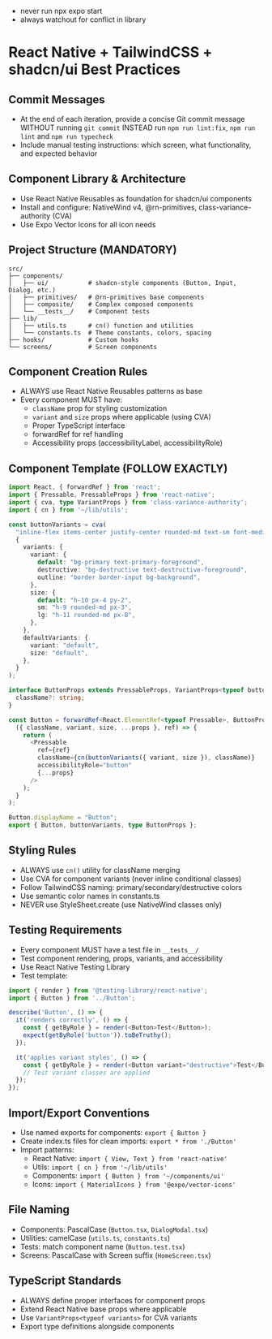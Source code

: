 - never run npx expo start
- always watchout for conflict in library
# React Native + TailwindCSS + shadcn/ui Best Practices

## Commit Messages
- At the end of each iteration, provide a concise Git commit message WITHOUT running `git commit` INSTEAD run `npm run lint:fix`, `npm run lint` and `npm run typecheck `
- Include manual testing instructions: which screen, what functionality, and expected behavior

## Component Library & Architecture
- Use React Native Reusables as foundation for shadcn/ui components
- Install and configure: NativeWind v4, @rn-primitives, class-variance-authority (CVA)
- Use Expo Vector Icons for all icon needs

## Project Structure (MANDATORY)
```
src/
├── components/
│   ├── ui/           # shadcn-style components (Button, Input, Dialog, etc.)
│   ├── primitives/   # @rn-primitives base components  
│   ├── composite/    # Complex composed components
│   └── __tests__/    # Component tests
├── lib/
│   ├── utils.ts      # cn() function and utilities
│   └── constants.ts  # Theme constants, colors, spacing
├── hooks/            # Custom hooks
└── screens/          # Screen components
```

## Component Creation Rules
- ALWAYS use React Native Reusables patterns as base
- Every component MUST have:
  - `className` prop for styling customization
  - `variant` and `size` props where applicable (using CVA)
  - Proper TypeScript interface
  - forwardRef for ref handling
  - Accessibility props (accessibilityLabel, accessibilityRole)

## Component Template (FOLLOW EXACTLY)
```typescript
import React, { forwardRef } from 'react';
import { Pressable, PressableProps } from 'react-native';
import { cva, type VariantProps } from 'class-variance-authority';
import { cn } from '~/lib/utils';

const buttonVariants = cva(
  "inline-flex items-center justify-center rounded-md text-sm font-medium transition-colors",
  {
    variants: {
      variant: {
        default: "bg-primary text-primary-foreground",
        destructive: "bg-destructive text-destructive-foreground",
        outline: "border border-input bg-background",
      },
      size: {
        default: "h-10 px-4 py-2",
        sm: "h-9 rounded-md px-3",
        lg: "h-11 rounded-md px-8",
      },
    },
    defaultVariants: {
      variant: "default",
      size: "default",
    },
  }
);

interface ButtonProps extends PressableProps, VariantProps<typeof buttonVariants> {
  className?: string;
}

const Button = forwardRef<React.ElementRef<typeof Pressable>, ButtonProps>(
  ({ className, variant, size, ...props }, ref) => {
    return (
      <Pressable
        ref={ref}
        className={cn(buttonVariants({ variant, size }), className)}
        accessibilityRole="button"
        {...props}
      />
    );
  }
);

Button.displayName = "Button";
export { Button, buttonVariants, type ButtonProps };
```

## Styling Rules
- ALWAYS use `cn()` utility for className merging
- Use CVA for component variants (never inline conditional classes)
- Follow TailwindCSS naming: primary/secondary/destructive colors
- Use semantic color names in constants.ts
- NEVER use StyleSheet.create (use NativeWind classes only)

## Testing Requirements  
- Every component MUST have a test file in `__tests__/`
- Test component rendering, props, variants, and accessibility
- Use React Native Testing Library
- Test template:
```typescript
import { render } from '@testing-library/react-native';
import { Button } from '../Button';

describe('Button', () => {
  it('renders correctly', () => {
    const { getByRole } = render(<Button>Test</Button>);
    expect(getByRole('button')).toBeTruthy();
  });

  it('applies variant styles', () => {
    const { getByRole } = render(<Button variant="destructive">Test</Button>);
    // Test variant classes are applied
  });
});
```

## Import/Export Conventions
- Use named exports for components: `export { Button }`
- Create index.ts files for clean imports: `export * from './Button'`
- Import patterns:
  - React Native: `import { View, Text } from 'react-native'`
  - Utils: `import { cn } from '~/lib/utils'`
  - Components: `import { Button } from '~/components/ui'`
  - Icons: `import { MaterialIcons } from '@expo/vector-icons'`

## File Naming
- Components: PascalCase (`Button.tsx`, `DialogModal.tsx`)
- Utilities: camelCase (`utils.ts`, `constants.ts`)  
- Tests: match component name (`Button.test.tsx`)
- Screens: PascalCase with Screen suffix (`HomeScreen.tsx`)

## TypeScript Standards
- ALWAYS define proper interfaces for component props
- Extend React Native base props where applicable
- Use `VariantProps<typeof variants>` for CVA variants
- Export type definitions alongside components

